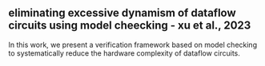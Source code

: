 
## eliminating excessive dynamism of dataflow circuits using model cheecking - xu et al., 2023

In this work, we present a verification framework based on model checking to systematically reduce the hardware complexity of dataflow circuits.
